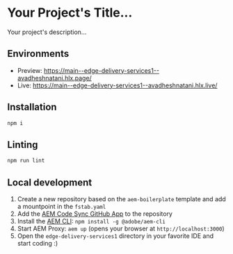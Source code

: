 # Your Project's Title...
Your project's description...

## Environments
- Preview: https://main--edge-delivery-services1--avadheshnatani.hlx.page/
- Live: https://main--edge-delivery-services1--avadheshnatani.hlx.live/

## Installation

```sh
npm i
```

## Linting

```sh
npm run lint
```

## Local development

1. Create a new repository based on the `aem-boilerplate` template and add a mountpoint in the `fstab.yaml`
1. Add the [AEM Code Sync GitHub App](https://github.com/apps/aem-code-sync) to the repository
1. Install the [AEM CLI](https://github.com/adobe/helix-cli): `npm install -g @adobe/aem-cli`
1. Start AEM Proxy: `aem up` (opens your browser at `http://localhost:3000`)
1. Open the `edge-delivery-services1` directory in your favorite IDE and start coding :)
